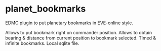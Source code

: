 # planet_bookmarks
EDMC plugin to put planetary bookmarks in EVE-online style.

Allows to put bookmark right on commander position.
Allows to obtain bearing & distance from current position to bookmark selected.
Timed & infinite bookmarks.
Local sqlite file.
